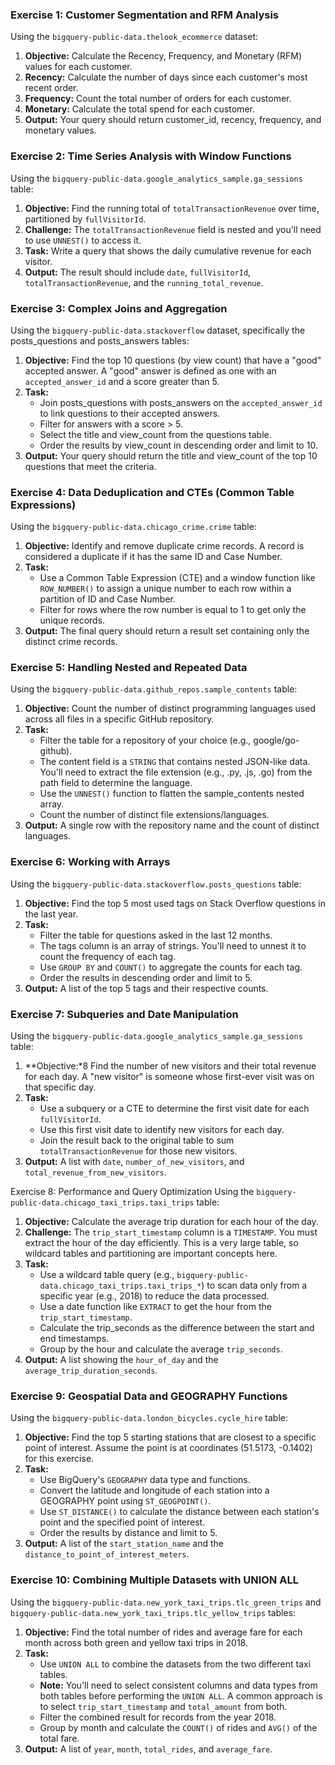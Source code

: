 ### Exercise 1: Customer Segmentation and RFM Analysis
Using the `bigquery-public-data.thelook_ecommerce` dataset:

1. **Objective:** Calculate the Recency, Frequency, and Monetary (RFM) values for each customer.
2. **Recency:** Calculate the number of days since each customer's most recent order.
3. **Frequency:** Count the total number of orders for each customer.
4. **Monetary:** Calculate the total spend for each customer.
5. **Output:** Your query should return customer_id, recency, frequency, and monetary values.

### Exercise 2: Time Series Analysis with Window Functions
Using the `bigquery-public-data.google_analytics_sample.ga_sessions` table:

1. **Objective:** Find the running total of `totalTransactionRevenue` over time, partitioned by `fullVisitorId`.
2. **Challenge:** The `totalTransactionRevenue` field is nested and you'll need to use `UNNEST()` to access it.
3. **Task:** Write a query that shows the daily cumulative revenue for each visitor.
4. **Output:** The result should include `date`, `fullVisitorId`, `totalTransactionRevenue`, and the `running_total_revenue`.

### Exercise 3: Complex Joins and Aggregation
Using the `bigquery-public-data.stackoverflow` dataset, specifically the posts_questions and posts_answers tables:

1. **Objective:** Find the top 10 questions (by view count) that have a "good" accepted answer. A "good" answer is defined as one with an `accepted_answer_id` and a score greater than 5.
2. **Task:**
    - Join posts_questions with posts_answers on the `accepted_answer_id` to link questions to their accepted answers.
    - Filter for answers with a score > 5.
    - Select the title and view_count from the questions table.
    - Order the results by view_count in descending order and limit to 10.
3. **Output:** Your query should return the title and view_count of the top 10 questions that meet the criteria.

### Exercise 4: Data Deduplication and CTEs (Common Table Expressions)
Using the `bigquery-public-data.chicago_crime.crime` table:

1. **Objective:** Identify and remove duplicate crime records. A record is considered a duplicate if it has the same ID and Case Number.
2. **Task:**
    - Use a Common Table Expression (CTE) and a window function like `ROW_NUMBER()` to assign a unique number to each row within a partition of ID and Case Number.
    - Filter for rows where the row number is equal to 1 to get only the unique records.
3. **Output:** The final query should return a result set containing only the distinct crime records.

### Exercise 5: Handling Nested and Repeated Data
Using the `bigquery-public-data.github_repos.sample_contents` table:

1. **Objective:** Count the number of distinct programming languages used across all files in a specific GitHub repository.
2. **Task:**
    - Filter the table for a repository of your choice (e.g., google/go-github).
    - The content field is a `STRING` that contains nested JSON-like data. You'll need to extract the file extension (e.g., .py, .js, .go) from the path field to determine the language.
    - Use the `UNNEST()` function to flatten the sample_contents nested array.
    - Count the number of distinct file extensions/languages.
3. **Output:** A single row with the repository name and the count of distinct languages.

### Exercise 6: Working with Arrays
Using the `bigquery-public-data.stackoverflow.posts_questions` table:

1. **Objective:** Find the top 5 most used tags on Stack Overflow questions in the last year.
2. **Task:**
    - Filter the table for questions asked in the last 12 months.
    - The tags column is an array of strings. You'll need to unnest it to count the frequency of each tag.
    - Use `GROUP BY` and `COUNT()` to aggregate the counts for each tag.
    - Order the results in descending order and limit to 5.
3. **Output:** A list of the top 5 tags and their respective counts.

### Exercise 7: Subqueries and Date Manipulation
Using the `bigquery-public-data.google_analytics_sample.ga_sessions` table:

1. **Objective:*8 Find the number of new visitors and their total revenue for each day. A "new visitor" is someone whose first-ever visit was on that specific day.
2. **Task:**
    - Use a subquery or a CTE to determine the first visit date for each `fullVisitorId`.
    - Use this first visit date to identify new visitors for each day.
    - Join the result back to the original table to sum `totalTransactionRevenue` for those new visitors.
3. **Output:** A list with `date`, `number_of_new_visitors`, and `total_revenue_from_new_visitors`.

Exercise 8: Performance and Query Optimization
Using the `bigquery-public-data.chicago_taxi_trips.taxi_trips` table:

1. **Objective:** Calculate the average trip duration for each hour of the day.
2. **Challenge:** The `trip_start_timestamp` column is a `TIMESTAMP`. You must extract the hour of the day efficiently. This is a very large table, so wildcard tables and partitioning are important concepts here.
3. **Task:**
    - Use a wildcard table query (e.g., `bigquery-public-data.chicago_taxi_trips.taxi_trips_*`) to scan data only from a specific year (e.g., 2018) to reduce the data processed.
    - Use a date function like `EXTRACT` to get the hour from the `trip_start_timestamp`.
    - Calculate the trip_seconds as the difference between the start and end timestamps.
    - Group by the hour and calculate the average `trip_seconds`.
4. **Output:** A list showing the `hour_of_day` and the `average_trip_duration_seconds`.

### Exercise 9: Geospatial Data and GEOGRAPHY Functions
Using the `bigquery-public-data.london_bicycles.cycle_hire` table:

1. **Objective:** Find the top 5 starting stations that are closest to a specific point of interest. Assume the point is at coordinates (51.5173, -0.1402) for this exercise.
2. **Task:**
    - Use BigQuery's `GEOGRAPHY` data type and functions.
    - Convert the latitude and longitude of each station into a GEOGRAPHY point using `ST_GEOGPOINT()`.
    - Use `ST_DISTANCE()` to calculate the distance between each station's point and the specified point of interest.
    - Order the results by distance and limit to 5.
3. **Output:** A list of the `start_station_name` and the `distance_to_point_of_interest_meters`.

### Exercise 10: Combining Multiple Datasets with UNION ALL
Using the `bigquery-public-data.new_york_taxi_trips.tlc_green_trips` and `bigquery-public-data.new_york_taxi_trips.tlc_yellow_trips` tables:

1. **Objective:** Find the total number of rides and average fare for each month across both green and yellow taxi trips in 2018.
2. **Task:**
    - Use `UNION ALL` to combine the datasets from the two different taxi tables.
    - **Note:** You'll need to select consistent columns and data types from both tables before performing the `UNION ALL`. A common approach is to select `trip_start_timestamp` and `total_amount` from both.
    - Filter the combined result for records from the year 2018.
    - Group by month and calculate the `COUNT()` of rides and `AVG()` of the total fare.
3. **Output:** A list of `year`, `month`, `total_rides`, and `average_fare`.
